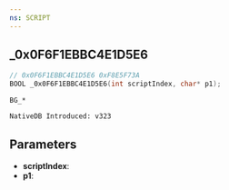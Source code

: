 ```yaml
---
ns: SCRIPT
---
```

## _0x0F6F1EBBC4E1D5E6

```c
// 0x0F6F1EBBC4E1D5E6 0xF8E5F73A
BOOL _0x0F6F1EBBC4E1D5E6(int scriptIndex, char* p1);
```

```
BG_*

NativeDB Introduced: v323
```

## Parameters
* **scriptIndex**:
* **p1**:
